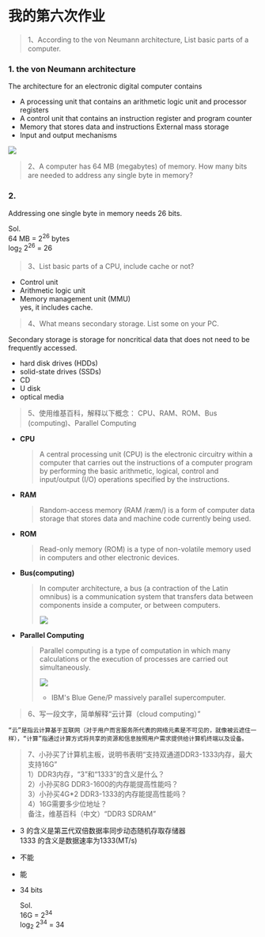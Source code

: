# **我的第六次作业**

> 1、According to the von Neumann architecture, List basic parts of a computer.

### **1. the von Neumann architecture**
The architecture for an electronic digital computer contains   
* A processing unit that contains an arithmetic logic unit and processor registers  
* A control unit that contains an instruction register and program counter
* Memory that stores data and instructions
External mass storage
* Input and output mechanisms

![](https://upload.wikimedia.org/wikipedia/commons/e/e5/Von_Neumann_Architecture.svg)


> 2、A computer has 64 MB (megabytes) of memory. How many bits are needed to address any single byte in memory?  

### **2.**
Addressing one single byte in memory needs 26 bits. 

Sol.   
64 MB = 2<sup>26</sup> bytes  
log<sub>2</sub> 2<sup>26</sup> = 26

> 3、List basic parts of a CPU, include cache or not?

* Control unit
* Arithmetic logic unit
* Memory management unit (MMU)  
 yes, it includes cache.

> 4、What means secondary storage. List some on your PC.

Secondary storage is storage for noncritical data that does not need to be frequently accessed.  
* hard disk drives (HDDs)
* solid-state drives (SSDs)
* CD
* U disk
* optical media

>5、使用维基百科，解释以下概念：
CPU、RAM、ROM、Bus (computing)、Parallel Computing

* **CPU**  
    >A central processing unit (CPU) is the electronic circuitry within a computer that carries out the instructions of a computer program by performing the basic arithmetic, logical, control and input/output (I/O) operations specified by the instructions. 
* **RAM**
    >Random-access memory (RAM /ræm/) is a form of computer data storage that stores data and machine code currently being used. 
* **ROM**
    >Read-only memory (ROM) is a type of non-volatile memory used in computers and other electronic devices. 
* **Bus(computing)**
    >In computer architecture, a bus (a contraction of the Latin omnibus) is a communication system that transfers data between components inside a computer, or between computers.
    >
    >![](https://upload.wikimedia.org/wikipedia/commons/thumb/f/fc/PCIExpress.jpg/375px-PCIExpress.jpg)
* **Parallel Computing**
    >Parallel computing is a type of computation in which many calculations or the execution of processes are carried out simultaneously.
    >
    >![](https://upload.wikimedia.org/wikipedia/commons/thumb/d/d3/IBM_Blue_Gene_P_supercomputer.jpg/450px-IBM_Blue_Gene_P_supercomputer.jpg)
    > * IBM's Blue Gene/P massively parallel supercomputer.

>6、写一段文字，简单解释“云计算（cloud computing）”

    “云”是指云计算基于互联网（对于用户而言服务所代表的网络元素是不可见的，就像被云遮住一样），“计算”指通过计算方式将共享的资源和信息按照用户需求提供给计算机终端以及设备。
    

>7、小孙买了计算机主板，说明书表明“支持双通道DDR3-1333内存，最大支持16G”  
1）DDR3内存，“3”和“1333”的含义是什么？   
2）小孙买8G DDR3-1600的内存能提高性能吗？  
3）小孙买4G*2 DDR3-1333的内存能提高性能吗？  
4）16G需要多少位地址？  
备注，维基百科（中文）“DDR3 SDRAM”

* 3 的含义是第**三**代双倍数据率同步动态随机存取存储器  
 1333 的含义是数据速率为1333(MT/s)
 * 不能
 * 能
 * 34 bits  

    Sol.  
    16G = 2<sup>34</sup>  
    log<sub>2</sub> 2<sup>34</sup> = 34